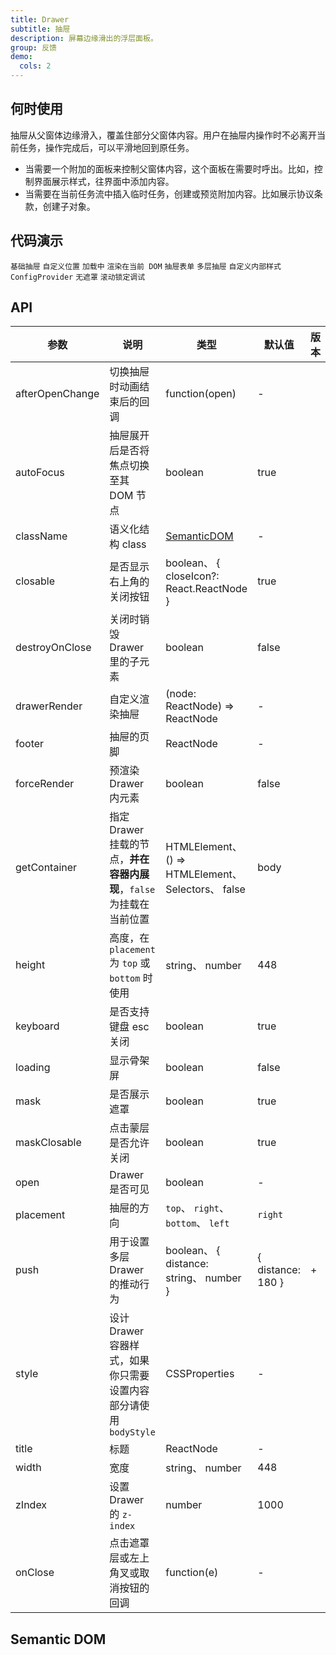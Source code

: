 ```yaml
---
title: Drawer
subtitle: 抽屉
description: 屏幕边缘滑出的浮层面板。
group: 反馈
demo:
  cols: 2
---
```


## 何时使用

抽屉从父窗体边缘滑入，覆盖住部分父窗体内容。用户在抽屉内操作时不必离开当前任务，操作完成后，可以平滑地回到原任务。

- 当需要一个附加的面板来控制父窗体内容，这个面板在需要时呼出。比如，控制界面展示样式，往界面中添加内容。
- 当需要在当前任务流中插入临时任务，创建或预览附加内容。比如展示协议条款，创建子对象。

## 代码演示

<!-- prettier-ignore -->
<code src="./demo/basic-right.tsx">基础抽屉</code>
<code src="./demo/placement.tsx">自定义位置</code>
<code src="./demo/loading.tsx">加载中</code>
<code src="./demo/render-in-current.tsx">渲染在当前 DOM</code>
<code src="./demo/form-in-drawer.tsx">抽屉表单</code>
<code src="./demo/multi-level-drawer.tsx">多层抽屉</code>
<code src="./demo/custom-style.tsx">自定义内部样式</code>
<code src="./demo/config-provider.tsx" debug>ConfigProvider</code>
<code src="./demo/no-mask.tsx" debug>无遮罩</code>
<code src="./demo/scroll-debug.tsx" debug>滚动锁定调试</code>

## API

| 参数 | 说明 | 类型 | 默认值 | 版本 |
| --- | --- | --- | --- | --- |
| afterOpenChange | 切换抽屉时动画结束后的回调 | function(open) | - |  |
| autoFocus | 抽屉展开后是否将焦点切换至其 DOM 节点 | boolean | true |  |
| className | 语义化结构 class | [SemanticDOM](#semantic-dom) | - |  |
| closable | 是否显示右上角的关闭按钮 | boolean、 { closeIcon?: React.ReactNode } | true |  |
| destroyOnClose | 关闭时销毁 Drawer 里的子元素 | boolean | false |  |
| drawerRender | 自定义渲染抽屉 | (node: ReactNode) => ReactNode | - |  |
| footer | 抽屉的页脚 | ReactNode | - |  |
| forceRender | 预渲染 Drawer 内元素 | boolean | false |  |
| getContainer | 指定 Drawer 挂载的节点，**并在容器内展现**，`false` 为挂载在当前位置 | HTMLElement、 () => HTMLElement、 Selectors、 false | body |  |
| height | 高度，在 `placement` 为 `top` 或 `bottom` 时使用 | string、 number | 448 |  |
| keyboard | 是否支持键盘 esc 关闭 | boolean | true |  |
| loading | 显示骨架屏 | boolean | false |  |
| mask | 是否展示遮罩 | boolean | true |  |
| maskClosable | 点击蒙层是否允许关闭 | boolean | true |  |
| open | Drawer 是否可见 | boolean | - |  |
| placement | 抽屉的方向 | `top`、 `right`、 `bottom`、 `left` | `right` |  |
| push | 用于设置多层 Drawer 的推动行为 | boolean、 { distance: string、 number } | { distance: 180 } | + |
| style | 设计 Drawer 容器样式，如果你只需要设置内容部分请使用 `bodyStyle` | CSSProperties | - |  |
| title | 标题 | ReactNode | - |  |
| width | 宽度 | string、 number | 448 |  |
| zIndex | 设置 Drawer 的 `z-index` | number | 1000 |  |
| onClose | 点击遮罩层或左上角叉或取消按钮的回调 | function(e) | - |  |

## Semantic DOM

<code src="./demo/_semantic.tsx" simplify></code>

